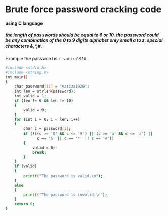 # Brute force password cracking code 
  __using C language__
##### the length of passwords should be equal to 6 or 10. the password could be any combination of the 0 to 9 digits alphabet only small a to z. special characters &,*,#.
Example the password is : ``` vatiza1920```
``` bash
#include <stdio.h>
#include <string.h>
int main()
{
    char password[11] = "vatiza1920";
    int len = strlen(password);
    int valid = 1;
    if (len != 6 && len != 10)
    {
        valid = 0;
    }
    for (int i = 0; i < len; i++)
    {
        char c = password[i];
        if (!((c >= '0' && c <= '9') || (c >= 'a' && c <= 'z') ||
              c == '&' || c == '*' || c == '#'))
        {
            valid = 0;
            break;
        }
    }
    if (valid)
    {
        printf("The password is valid.\n");
    }
    else
    {
        printf("The password is invalid.\n");
    }
    return 0;
}
```
